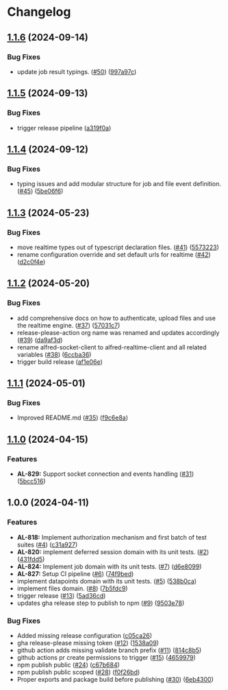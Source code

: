 # Changelog

## [1.1.6](https://github.com/tagshelfsrl/alfred-node/compare/v1.1.5...v1.1.6) (2024-09-14)


### Bug Fixes

* update job result typings. ([#50](https://github.com/tagshelfsrl/alfred-node/issues/50)) ([997a97c](https://github.com/tagshelfsrl/alfred-node/commit/997a97c310838582e291a204cc7292b45f1f1826))

## [1.1.5](https://github.com/tagshelfsrl/alfred-node/compare/v1.1.4...v1.1.5) (2024-09-13)


### Bug Fixes

* trigger release pipeline ([a319f0a](https://github.com/tagshelfsrl/alfred-node/commit/a319f0a827b60845a55287438e6e9f7ac988828a))

## [1.1.4](https://github.com/tagshelfsrl/alfred-node/compare/v1.1.3...v1.1.4) (2024-09-12)


### Bug Fixes

* typing issues and add modular structure for job and file event definition. ([#45](https://github.com/tagshelfsrl/alfred-node/issues/45)) ([5be06f6](https://github.com/tagshelfsrl/alfred-node/commit/5be06f684f0e9b010ff288e38a794ec4c2a18096))

## [1.1.3](https://github.com/tagshelfsrl/alfred-node/compare/v1.1.2...v1.1.3) (2024-05-23)


### Bug Fixes

* move realtime types out of typescript declaration files.  ([#41](https://github.com/tagshelfsrl/alfred-node/issues/41)) ([5573223](https://github.com/tagshelfsrl/alfred-node/commit/557322304334ea5cb1e178b6fe4c0a3c7f162883))
* rename configuration override and set default urls for realtime ([#42](https://github.com/tagshelfsrl/alfred-node/issues/42)) ([d2c0f4e](https://github.com/tagshelfsrl/alfred-node/commit/d2c0f4e658e8d6092eb6bc26c55598b69345e9d1))

## [1.1.2](https://github.com/tagshelfsrl/alfred-node/compare/v1.1.1...v1.1.2) (2024-05-20)


### Bug Fixes

* add comprehensive docs on how to authenticate, upload files and use the realtime engine. ([#37](https://github.com/tagshelfsrl/alfred-node/issues/37)) ([57031c7](https://github.com/tagshelfsrl/alfred-node/commit/57031c7786637dfbb7ae9b00c03fd43759ea9e99))
* release-please-action org name was renamed and updates accordingly ([#39](https://github.com/tagshelfsrl/alfred-node/issues/39)) ([da9af3d](https://github.com/tagshelfsrl/alfred-node/commit/da9af3ddbc24758c84ba35e94fe98d56d907ec69))
* rename alfred-socket-client to alfred-realtime-client and all related variables ([#38](https://github.com/tagshelfsrl/alfred-node/issues/38)) ([6ccba36](https://github.com/tagshelfsrl/alfred-node/commit/6ccba36802501643324b7b4676c97d448b562a6c))
* trigger build release ([af1e06e](https://github.com/tagshelfsrl/alfred-node/commit/af1e06e154d6249482069e33b546cd97d5785c22))

## [1.1.1](https://github.com/tagshelfsrl/alfred-node/compare/v1.1.0...v1.1.1) (2024-05-01)


### Bug Fixes

* Improved README.md ([#35](https://github.com/tagshelfsrl/alfred-node/issues/35)) ([f9c6e8a](https://github.com/tagshelfsrl/alfred-node/commit/f9c6e8a4d09825e3fde6e0d458484646d8473ef6))

## [1.1.0](https://github.com/tagshelfsrl/alfred-node/compare/v1.0.0...v1.1.0) (2024-04-15)


### Features

* **AL-829:** Support socket connection and events handling ([#31](https://github.com/tagshelfsrl/alfred-node/issues/31)) ([5bcc516](https://github.com/tagshelfsrl/alfred-node/commit/5bcc516062a3f4a04bbc6dd1b9a462e49a4720d5))

## 1.0.0 (2024-04-11)


### Features

* **AL-818:** Implement authorization mechanism and first batch of test suites ([#4](https://github.com/tagshelfsrl/alfred-node/issues/4)) ([c31a927](https://github.com/tagshelfsrl/alfred-node/commit/c31a927a8388a65547def1bab0aa30df1eed61aa))
* **AL-820:** implement deferred session domain with its unit tests. ([#2](https://github.com/tagshelfsrl/alfred-node/issues/2)) ([431fdd5](https://github.com/tagshelfsrl/alfred-node/commit/431fdd555acc0b148c283bd41bc32e8d900c7799))
* **AL-824:** Implement job domain with its unit tests. ([#7](https://github.com/tagshelfsrl/alfred-node/issues/7)) ([d6e8099](https://github.com/tagshelfsrl/alfred-node/commit/d6e8099b82ee31d8f8204b09ffa578ac7cf1ffcb))
* **AL-827:** Setup CI pipeline ([#6](https://github.com/tagshelfsrl/alfred-node/issues/6)) ([74f9bed](https://github.com/tagshelfsrl/alfred-node/commit/74f9bed2c7450a37d0d5c0aa24ba1717f1ea806e))
* implement datapoints domain with its unit tests. ([#5](https://github.com/tagshelfsrl/alfred-node/issues/5)) ([538b0ca](https://github.com/tagshelfsrl/alfred-node/commit/538b0ca84f695354ccf8358b6196d80394e2661e))
* implement files domain. ([#8](https://github.com/tagshelfsrl/alfred-node/issues/8)) ([7b5fdc9](https://github.com/tagshelfsrl/alfred-node/commit/7b5fdc99f6e393992683f19f7c3790a446f63dce))
* trigger release ([#13](https://github.com/tagshelfsrl/alfred-node/issues/13)) ([5ad36cd](https://github.com/tagshelfsrl/alfred-node/commit/5ad36cd23bd5d0a30491fe5227ab3dccdedb0f3f))
* updates gha release step to publish to npm ([#9](https://github.com/tagshelfsrl/alfred-node/issues/9)) ([9503e78](https://github.com/tagshelfsrl/alfred-node/commit/9503e7885f5819e340732e8a8d4ba0690f2971de))


### Bug Fixes

* Added missing release configuration ([c05ca26](https://github.com/tagshelfsrl/alfred-node/commit/c05ca26919bddd99bb16bcb79a30f249f8a2e288))
* gha release-please missing token ([#12](https://github.com/tagshelfsrl/alfred-node/issues/12)) ([1538a09](https://github.com/tagshelfsrl/alfred-node/commit/1538a09e4fd3c6aa269b39aa6c6ba1784c38f195))
* github action adds missing validate branch prefix ([#11](https://github.com/tagshelfsrl/alfred-node/issues/11)) ([814c8b5](https://github.com/tagshelfsrl/alfred-node/commit/814c8b580755cfea732e74b913f9393610833e6a))
* github actions pr create permissions to trigger ([#15](https://github.com/tagshelfsrl/alfred-node/issues/15)) ([4659979](https://github.com/tagshelfsrl/alfred-node/commit/46599791102f71096b14500303e00c0c3ca6f9ae))
* npm publish public ([#24](https://github.com/tagshelfsrl/alfred-node/issues/24)) ([c67b684](https://github.com/tagshelfsrl/alfred-node/commit/c67b6842ba4d54fe501189e3a5df94fe76d39fd0))
* npm publish public scoped ([#28](https://github.com/tagshelfsrl/alfred-node/issues/28)) ([f0f26bd](https://github.com/tagshelfsrl/alfred-node/commit/f0f26bd13e2aab47f3a9d1e0a1a09e4645d58a50))
* Proper exports and package build before publishing ([#30](https://github.com/tagshelfsrl/alfred-node/issues/30)) ([6eb4300](https://github.com/tagshelfsrl/alfred-node/commit/6eb43003802ca9869564672c311b1ac42c9a4eb1))
